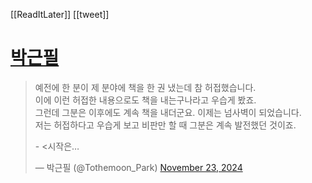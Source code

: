 [[ReadItLater]] [[tweet]]

# [박근필](https://twitter.com/Tothemoon_Park/status/1860273805987623378)

> 예전에 한 분이 제 분야에 책을 한 권 냈는데 참 허접했습니다.  
> 이에 이런 허접한 내용으로도 책을 내는구나라고 우습게 봤죠.  
> 그런데 그분은 이후에도 계속 책을 내더군요. 이제는 넘사벽이 되었습니다.  
> 저는 허접하다고 우습게 보고 비판만 할 때 그분은 계속 발전했던 것이죠.  
>   
> \- <시작은…
> 
> — 박근필 (@Tothemoon\_Park) [November 23, 2024](https://twitter.com/Tothemoon_Park/status/1860273805987623378?ref_src=twsrc%5Etfw)